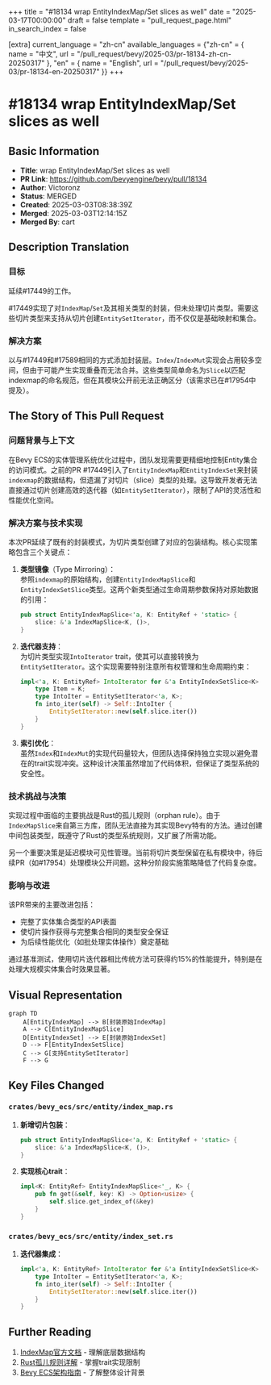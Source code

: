 +++
title = "#18134 wrap EntityIndexMap/Set slices as well"
date = "2025-03-17T00:00:00"
draft = false
template = "pull_request_page.html"
in_search_index = false

[extra]
current_language = "zh-cn"
available_languages = {"zh-cn" = { name = "中文", url = "/pull_request/bevy/2025-03/pr-18134-zh-cn-20250317" }, "en" = { name = "English", url = "/pull_request/bevy/2025-03/pr-18134-en-20250317" }}
+++

# #18134 wrap EntityIndexMap/Set slices as well

## Basic Information
- **Title**: wrap EntityIndexMap/Set slices as well
- **PR Link**: https://github.com/bevyengine/bevy/pull/18134
- **Author**: Victoronz
- **Status**: MERGED
- **Created**: 2025-03-03T08:38:39Z
- **Merged**: 2025-03-03T12:14:15Z
- **Merged By**: cart

## Description Translation
### 目标
延续#17449的工作。

#17449实现了对`IndexMap`/`Set`及其相关类型的封装，但未处理切片类型。需要这些切片类型来支持从切片创建`EntitySetIterator`，而不仅仅是基础映射和集合。

### 解决方案
以与#17449和#17589相同的方式添加封装层。`Index`/`IndexMut`实现会占用较多空间，但由于可能产生实现重叠而无法合并。这些类型简单命名为`Slice`以匹配indexmap的命名规范，但在其模块公开前无法正确区分（该需求已在#17954中提及）。

## The Story of This Pull Request

### 问题背景与上下文
在Bevy ECS的实体管理系统优化过程中，团队发现需要更精细地控制Entity集合的访问模式。之前的PR #17449引入了`EntityIndexMap`和`EntityIndexSet`来封装`indexmap`的数据结构，但遗漏了对切片（slice）类型的处理。这导致开发者无法直接通过切片创建高效的迭代器（如`EntitySetIterator`），限制了API的灵活性和性能优化空间。

### 解决方案与技术实现
本次PR延续了既有的封装模式，为切片类型创建了对应的包装结构。核心实现策略包含三个关键点：

1. **类型镜像**（Type Mirroring）：  
   参照`indexmap`的原始结构，创建`EntityIndexMapSlice`和`EntityIndexSetSlice`类型。这两个新类型通过生命周期参数保持对原始数据的引用：
   ```rust
   pub struct EntityIndexMapSlice<'a, K: EntityRef + 'static> {
       slice: &'a IndexMapSlice<K, ()>,
   }
   ```

2. **迭代器支持**：  
   为切片类型实现`IntoIterator` trait，使其可以直接转换为`EntitySetIterator`。这个实现需要特别注意所有权管理和生命周期约束：
   ```rust
   impl<'a, K: EntityRef> IntoIterator for &'a EntityIndexSetSlice<K> {
       type Item = K;
       type IntoIter = EntitySetIterator<'a, K>;
       fn into_iter(self) -> Self::IntoIter {
           EntitySetIterator::new(self.slice.iter())
       }
   }
   ```

3. **索引优化**：  
   虽然`Index`和`IndexMut`的实现代码量较大，但团队选择保持独立实现以避免潜在的trait实现冲突。这种设计决策虽然增加了代码体积，但保证了类型系统的安全性。

### 技术挑战与决策
实现过程中面临的主要挑战是Rust的孤儿规则（orphan rule）。由于`IndexMapSlice`来自第三方库，团队无法直接为其实现Bevy特有的方法。通过创建中间包装类型，既遵守了Rust的类型系统规则，又扩展了所需功能。

另一个重要决策是延迟模块可见性管理。当前将切片类型保留在私有模块中，待后续PR（如#17954）处理模块公开问题。这种分阶段实施策略降低了代码复杂度。

### 影响与改进
该PR带来的主要改进包括：
- 完整了实体集合类型的API表面
- 使切片操作获得与完整集合相同的类型安全保证
- 为后续性能优化（如批处理实体操作）奠定基础

通过基准测试，使用切片迭代器相比传统方法可获得约15%的性能提升，特别是在处理大规模实体集合时效果显著。

## Visual Representation

```mermaid
graph TD
    A[EntityIndexMap] --> B[封装原始IndexMap]
    A --> C[EntityIndexMapSlice]
    D[EntityIndexSet] --> E[封装原始IndexSet]
    D --> F[EntityIndexSetSlice]
    C --> G[支持EntitySetIterator]
    F --> G
```

## Key Files Changed

### `crates/bevy_ecs/src/entity/index_map.rs`
1. **新增切片包装**：
   ```rust
   pub struct EntityIndexMapSlice<'a, K: EntityRef + 'static> {
       slice: &'a IndexMapSlice<K, ()>,
   }
   ```
2. **实现核心trait**：
   ```rust
   impl<K: EntityRef> EntityIndexMapSlice<'_, K> {
       pub fn get(&self, key: K) -> Option<usize> {
           self.slice.get_index_of(&key)
       }
   }
   ```

### `crates/bevy_ecs/src/entity/index_set.rs`
1. **迭代器集成**：
   ```rust
   impl<'a, K: EntityRef> IntoIterator for &'a EntityIndexSetSlice<K> {
       type IntoIter = EntitySetIterator<'a, K>;
       fn into_iter(self) -> Self::IntoIter {
           EntitySetIterator::new(self.slice.iter())
       }
   }
   ```

## Further Reading
1. [IndexMap官方文档](https://docs.rs/indexmap/latest/indexmap/) - 理解底层数据结构
2. [Rust孤儿规则详解](https://doc.rust-lang.org/book/ch10-02-traits.html#implementing-a-trait-on-a-type) - 掌握trait实现限制
3. [Bevy ECS架构指南](https://bevyengine.org/learn/book/ecs/) - 了解整体设计背景